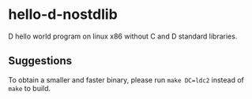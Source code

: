 # hello-d-nostdlib
D hello world program on linux x86 without C and D standard libraries.

## Suggestions
To obtain a smaller and faster binary, please run ``make DC=ldc2`` instead of ``make`` to build.
